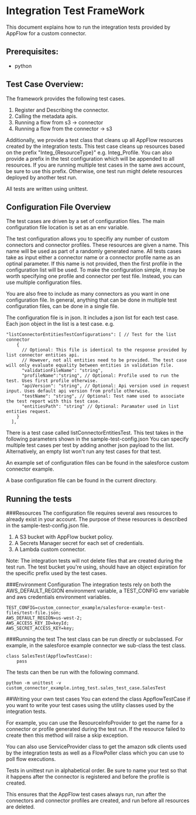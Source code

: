 # Integration Test FrameWork
This document explains how to run the integration tests provided by AppFlow for a custom connector.

## Prerequisites:

- python

## Test Case Overview:

The framework provides the following test cases.

1. Register and Describing the connector.
2. Calling the metadata apis.
3. Running a flow from s3 -> connector
4. Running a flow from the connector -> s3

Additionally, we provide a test class that cleans up all AppFlow resources created by the integration tests.
This test case cleans up resources based on the prefix "Integ_{ResourceType}" e.g. Integ_Profile. 
You can also provide a prefix in the test configuration which will be appended to all resources.
If you are running multiple test cases in the same aws account, be sure to use this prefix. Otherwise,
one test run might delete resources deployed by another test run.

All tests are written using unittest.

## Configuration File Overview

The test cases are driven by a set of configuration files. The main configuration file location is set
as an env variable.

The test configuration allows you to specifiy any number of custom connectors and connector profiles.
These resources are given a name. This name will be used as part of a randomly
generated name. All tests cases take as input either a connector name or a connector profile name
as an optinal parameter. If this name is not provided, then the first profile in the configuration
list will be used. To make the configuration simple, it may be worth specifying one profile and
connector per test file. Instead, you can use multiple configuration files.

You are also free to include as many connectors as you want in one configuration file. In general, anything that
can be done in multiple test configuration files, can be done in a single file.

The configuration file is in json. It includes a json list for each test case. Each json object in the list
is a test case.
e.g.

```
"listConnectorEntitiesTestConfigurations": [ // Test for the list connector
    {
      // Optional: This file is identical to the response provided by list connector entities api.
      // However, not all entities need to be provided. The test case will only evaluate equality between entities in validation file.
      "validationFileName": "string",
      "profileName":"string", // Optional: Profile used to run the test. Uses first profile otherwise.
      "apiVersion": "string", // Optional: Api version used in request input. Uses default api version from profile otherwise.
      "testName": "string", // Optional: Test name used to associate the test report with this test case.
      "entitiesPath": "string" // Optional: Paramater used in list entities request.
    }
  ],
```

There is a test case called listConnectorEntitiesTest. 
This test takes in the following parameters shown in the sample-test-config.json
You can specify multiple test cases per test by adding another json payload to the list. 
Alternatively, an empty list won't run any test cases for that test.

An example set of configuration files can be found in the salesforce custom connector example.

A base configuration file can be found in the current directory. 


## Running the tests
###Resources 
The configuration file requires several aws resources to already exist in your account. The purpose of these
resources is described in the sample-test-config.json file.
1. A S3 bucket with AppFlow bucket policy.
2. A Secrets Manager secret for each set of credentials.
3. A Lambda custom connector.

Note: The integration tests will not delete files that are created during the test run. 
The test bucket you're using, should have an object expiration for the specific prefix used by the test cases.

###Environment Configuration
The integration tests rely on both the AWS_DEFAULT_REGION environment variable, a TEST_CONFIG env variable 
and aws credentials environment variables.

```
TEST_CONFIG=custom_connector_example/salesforce-example-test-files/test-file.json;
AWS_DEFAULT_REGION=us-west-2;
AWS_ACCESS_KEY_ID=keyId;
AWS_SECRET_ACCESS_KEY=key;
```

###Running the test
The test class can be run directly or subclassed.
For example, in the salesforce example connector we sub-class the test class. 
```
class SalesTest(AppflowTestCase):
    pass
```
The tests can then be run with the following command.
```
python -m unittest -v custom_connector_example.integ_test.sales_test_case.SalesTest
```


##Writing your own test cases
You can extend the class AppflowTestCase if you want to write your test cases using the utility 
classes used by the integration tests.

For example, you can use the ResourceInfoProvider to get the name for a connector or profile generated during the test run.
If the resource failed to create then this method will raise a skip exception.

You can also use ServiceProvider class to get the amazon sdk clients used by the integration tests as well as a FlowPoller
class which you can use to poll flow executions. 

Tests in unittest run in alphabetical order. Be sure to name your test so that it happens after the connector is 
registered and before the profile is created.


This ensures that the AppFlow test cases always run, run after the connectors and connector profiles are created, 
and run before all resources are deleted.